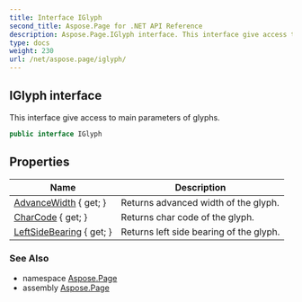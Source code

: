 ```yaml
---
title: Interface IGlyph
second_title: Aspose.Page for .NET API Reference
description: Aspose.Page.IGlyph interface. This interface give access to main parameters of glyphs
type: docs
weight: 230
url: /net/aspose.page/iglyph/
---
```

## IGlyph interface

This interface give access to main parameters of glyphs.

```csharp
public interface IGlyph
```

## Properties

| Name | Description |
| --- | --- |
| [AdvanceWidth](../../aspose.page/iglyph/advancewidth/) { get; } | Returns advanced width of the glyph. |
| [CharCode](../../aspose.page/iglyph/charcode/) { get; } | Returns char code of the glyph. |
| [LeftSideBearing](../../aspose.page/iglyph/leftsidebearing/) { get; } | Returns left side bearing of the glyph. |

### See Also

* namespace [Aspose.Page](../../aspose.page/)
* assembly [Aspose.Page](../../)


